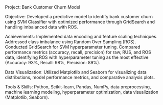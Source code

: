 Project: Bank Customer Churn Model

Objective: Developed a predictive model to identify bank customer churn using SVM Classifier with optimized performance through GridSearch and handling imbalanced data with ROS.

Achievements:
Implemented data encoding and feature scaling techniques.
Addressed class imbalance using Random Over Sampling (ROS).
Conducted GridSearch for SVM hyperparameter tuning.
Compared performance metrics (accuracy, recall, precision) for raw, RUS, and ROS data, identifying ROS with hyperparameter tuning as the most effective (Accuracy: 93%, Recall: 98%, Precision: 89%).

Data Visualization: Utilized Matplotlib and Seaborn for visualizing data distributions, model performance metrics, and comparative analysis plots.

Tools & Skills: Python, Scikit-learn, Pandas, NumPy, data preprocessing, machine learning modeling, hyperparameter optimization, data visualization (Matplotlib, Seaborn).
